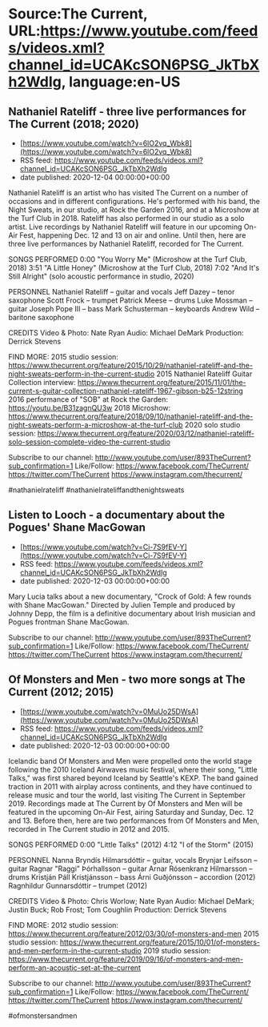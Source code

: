 # Source:The Current, URL:https://www.youtube.com/feeds/videos.xml?channel_id=UCAKcSON6PSG_JkTbXh2WdIg, language:en-US

## Nathaniel Rateliff - three live performances for The Current (2018; 2020)
 - [https://www.youtube.com/watch?v=6lO2vq_Wbk8](https://www.youtube.com/watch?v=6lO2vq_Wbk8)
 - RSS feed: https://www.youtube.com/feeds/videos.xml?channel_id=UCAKcSON6PSG_JkTbXh2WdIg
 - date published: 2020-12-04 00:00:00+00:00

Nathaniel Rateliff is an artist who has visited The Current on a number of occasions and in different configurations. He's performed with his band, the Night Sweats, in our studio, at Rock the Garden 2016, and at a Microshow at the Turf Club in 2018. Rateliff has also performed in our studio as a solo artist. Live recordings by Nathaniel Rateliff will feature in our upcoming On-Air Fest, happening Dec. 12 and 13 on air and online. Until then, here are three live performances by Nathaniel Rateliff, recorded for The Current.

SONGS PERFORMED
0:00 "You Worry Me" (Microshow at the Turf Club, 2018)
3:51 "A Little Honey" (Microshow at the Turf Club, 2018)
7:02 "And It's Still Alright" (solo acoustic performance in studio, 2020)

PERSONNEL
Nathaniel Rateliff – guitar and vocals
Jeff Dazey – tenor saxophone
Scott Frock – trumpet
Patrick Meese – drums
Luke Mossman – guitar
Joseph Pope III – bass
Mark Schusterman – keyboards
Andrew Wild – baritone saxophone 

CREDITS
Video & Photo: Nate Ryan
Audio: Michael DeMark
Production: Derrick Stevens

FIND MORE:
2015 studio session: https://www.thecurrent.org/feature/2015/10/29/nathaniel-rateliff-and-the-night-sweats-perform-in-the-current-studio
2015 Nathaniel Rateliff Guitar Collection interview:
https://www.thecurrent.org/feature/2015/11/01/the-current-s-guitar-collection-nathaniel-rateliff-1967-gibson-b25-12string
2016 performance of "SOB" at Rock the Garden:
https://youtu.be/B31zagnQU3w
2018 Microshow: https://www.thecurrent.org/feature/2018/09/10/nathaniel-rateliff-and-the-night-sweats-perform-a-microshow-at-the-turf-club
2020 solo studio session:
https://www.thecurrent.org/feature/2020/03/12/nathaniel-rateliff-solo-session-complete-video-the-current-studio

Subscribe to our channel:
http://www.youtube.com/user/893TheCurrent?sub_confirmation=1
Like/Follow:
https://www.facebook.com/TheCurrent/
https://twitter.com/TheCurrent
https://www.instagram.com/thecurrent/

#nathanielrateliff #nathanielrateliffandthenightsweats

## Listen to Looch - a documentary about the Pogues' Shane MacGowan
 - [https://www.youtube.com/watch?v=Ci-7S9fEV-Y](https://www.youtube.com/watch?v=Ci-7S9fEV-Y)
 - RSS feed: https://www.youtube.com/feeds/videos.xml?channel_id=UCAKcSON6PSG_JkTbXh2WdIg
 - date published: 2020-12-03 00:00:00+00:00

Mary Lucia talks about a new documentary, "Crock of Gold: A few rounds with Shane MacGowan." Directed by Julien Temple and produced by Johnny Depp, the film is a definitive documentary about Irish musician and Pogues frontman Shane MacGowan. 

Subscribe to our channel:
http://www.youtube.com/user/893TheCurrent?sub_confirmation=1
Like/Follow:
https://www.facebook.com/TheCurrent/
https://twitter.com/TheCurrent
https://www.instagram.com/thecurrent/

## Of Monsters and Men - two more songs at The Current (2012; 2015)
 - [https://www.youtube.com/watch?v=0MuUo25DWsA](https://www.youtube.com/watch?v=0MuUo25DWsA)
 - RSS feed: https://www.youtube.com/feeds/videos.xml?channel_id=UCAKcSON6PSG_JkTbXh2WdIg
 - date published: 2020-12-03 00:00:00+00:00

Icelandic band Of Monsters and Men were propelled onto the world stage following the 2010 Iceland Airwaves music festival, where their song, "Little Talks," was first shared beyond Iceland by Seattle's KEXP. The band gained traction in 2011 with airplay across continents, and they have continued to release music and tour the world, last visiting The Current in September 2019. Recordings made at The Current by Of Monsters and Men will be featured in the upcoming On-Air Fest, airing Saturday and Sunday, Dec. 12 and 13. Before then, here are two performances from Of Monsters and Men, recorded in The Current studio in 2012 and 2015.

SONGS PERFORMED
0:00 "Little Talks" (2012)
4:12 "I of the Storm" (2015)

PERSONNEL
Nanna Bryndís Hilmarsdóttir – guitar, vocals
Brynjar Leifsson – guitar
Ragnar "Raggi" Þórhallsson – guitar 
Arnar Rósenkranz Hilmarsson – drums
Kristján Páll Kristjánsson – bass
Árni Guðjónsson – accordion (2012)
Ragnhildur Gunnarsdóttir – trumpet (2012)

CREDITS
Video & Photo: Chris Worlow; Nate Ryan
Audio: Michael DeMark; Justin Buck; Rob Frost; Tom Coughlin
Production: Derrick Stevens

FIND MORE:
2012 studio session:
https://www.thecurrent.org/feature/2012/03/30/of-monsters-and-men
2015 studio session:
https://www.thecurrent.org/feature/2015/10/01/of-monsters-and-men-perform-in-the-current-studio
2019 studio session:
https://www.thecurrent.org/feature/2019/09/16/of-monsters-and-men-perform-an-acoustic-set-at-the-current

Subscribe to our channel:
http://www.youtube.com/user/893TheCurrent?sub_confirmation=1
Like/Follow:
https://www.facebook.com/TheCurrent/
https://twitter.com/TheCurrent
https://www.instagram.com/thecurrent/

#ofmonstersandmen

